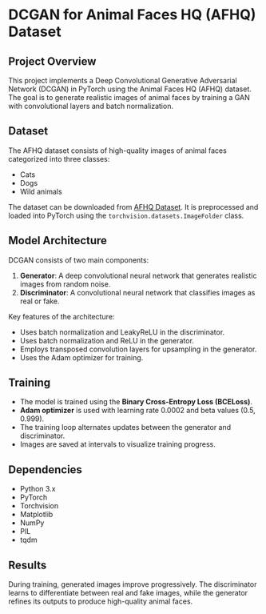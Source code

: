 
# DCGAN for Animal Faces HQ (AFHQ) Dataset

## Project Overview
This project implements a Deep Convolutional Generative Adversarial Network (DCGAN) in PyTorch using the Animal Faces HQ (AFHQ) dataset. The goal is to generate realistic images of animal faces by training a GAN with convolutional layers and batch normalization.

## Dataset
The AFHQ dataset consists of high-quality images of animal faces categorized into three classes:
- Cats
- Dogs
- Wild animals

The dataset can be downloaded from [AFHQ Dataset](https://github.com/clovaai/stargan-v2). It is preprocessed and loaded into PyTorch using the `torchvision.datasets.ImageFolder` class.

## Model Architecture
DCGAN consists of two main components:
1. **Generator**: A deep convolutional neural network that generates realistic images from random noise.
2. **Discriminator**: A convolutional neural network that classifies images as real or fake.

Key features of the architecture:
- Uses batch normalization and LeakyReLU in the discriminator.
- Uses batch normalization and ReLU in the generator.
- Employs transposed convolution layers for upsampling in the generator.
- Uses the Adam optimizer for training.

## Training
- The model is trained using the **Binary Cross-Entropy Loss (BCELoss)**.
- **Adam optimizer** is used with learning rate 0.0002 and beta values (0.5, 0.999).
- The training loop alternates updates between the generator and discriminator.
- Images are saved at intervals to visualize training progress.

## Dependencies
- Python 3.x
- PyTorch
- Torchvision
- Matplotlib
- NumPy
- PIL
- tqdm



## Results
During training, generated images improve progressively. The discriminator learns to differentiate between real and fake images, while the generator refines its outputs to produce high-quality animal faces.




